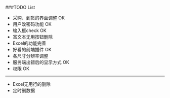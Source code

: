 ###TODO List

* 采购、到货的界面调整 OK
* 用户改密码功能 OK
* 输入框check OK
* 富文本无用按钮删除
* Excel的功能完善
* 好看的前端插件 OK
* 各尺寸分辨率调整
* 服务端出错后的显示方式 OK
* 权限 OK

--------------------------------

* Excel无用行的删除
* 定时删数据
